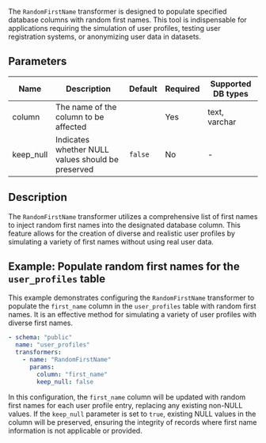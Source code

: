 The `RandomFirstName` transformer is designed to populate specified database columns with random first names. This tool is indispensable for applications requiring the simulation of user profiles, testing user registration systems, or anonymizing user data in datasets.

## Parameters

| Name       | Description                                          | Default | Required | Supported DB types |
|------------|------------------------------------------------------|---------|----------|--------------------|
| column     | The name of the column to be affected               |         | Yes      | text, varchar      |
| keep_null  | Indicates whether NULL values should be preserved  | `false` | No       | -                  |

## Description

The `RandomFirstName` transformer utilizes a comprehensive list of first names to inject random first names into the designated database column. This feature allows for the creation of diverse and realistic user profiles by simulating a variety of first names without using real user data.

## Example: Populate random first names for the `user_profiles` table

This example demonstrates configuring the `RandomFirstName` transformer to populate the `first_name` column in the `user_profiles` table with random first names. It is an effective method for simulating a variety of user profiles with diverse first names.

```yaml title="RandomFirstName transformer example"
- schema: "public"
  name: "user_profiles"
  transformers:
    - name: "RandomFirstName"
      params:
        column: "first_name"
        keep_null: false
```

In this configuration, the `first_name` column will be updated with random first names for each user profile entry, replacing any existing non-NULL values. If the `keep_null` parameter is set to `true`, existing NULL values in the column will be preserved, ensuring the integrity of records where first name information is not applicable or provided.
